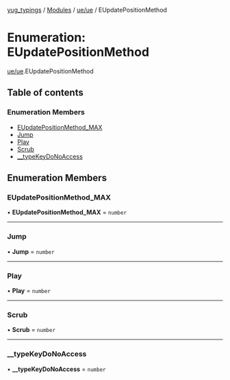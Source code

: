 [yug_typings](../README.md) / [Modules](../modules.md) / [ue/ue](../modules/ue_ue.md) / EUpdatePositionMethod

# Enumeration: EUpdatePositionMethod

[ue/ue](../modules/ue_ue.md).EUpdatePositionMethod

## Table of contents

### Enumeration Members

- [EUpdatePositionMethod\_MAX](ue_ue.EUpdatePositionMethod.md#eupdatepositionmethod_max)
- [Jump](ue_ue.EUpdatePositionMethod.md#jump)
- [Play](ue_ue.EUpdatePositionMethod.md#play)
- [Scrub](ue_ue.EUpdatePositionMethod.md#scrub)
- [\_\_typeKeyDoNoAccess](ue_ue.EUpdatePositionMethod.md#__typekeydonoaccess)

## Enumeration Members

### EUpdatePositionMethod\_MAX

• **EUpdatePositionMethod\_MAX** = `number`

___

### Jump

• **Jump** = `number`

___

### Play

• **Play** = `number`

___

### Scrub

• **Scrub** = `number`

___

### \_\_typeKeyDoNoAccess

• **\_\_typeKeyDoNoAccess** = `number`
